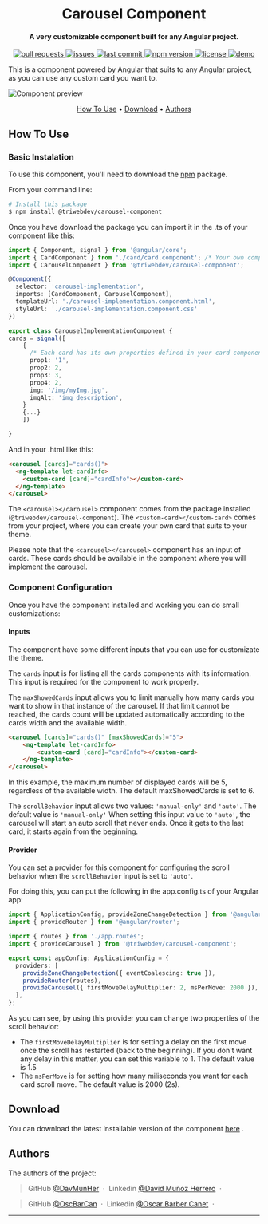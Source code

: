 <h1 align="center"> Carousel Component </h1>

<h4 align="center">A very customizable component built for any Angular project</a>.</h4>

<p align="center">
  <a href="https://github.com/DavMunHer/carousel-workspace/pulls">
    <img src="https://img.shields.io/github/issues-pr/DavMunHer/carousel-workspace" alt="pull requests">
  </a>
  <a href="https://github.com/DavMunHer/carousel-workspace/issues">
    <img src="https://img.shields.io/github/issues/DavMunHer/carousel-workspace" alt="issues">
  </a>
<a href="https://github.com/DavMunHer/carousel-workspace/commits/main/">
    <img src="https://img.shields.io/github/last-commit/DavMunHer/carousel-workspace" alt="last commit">
</a>
  <a href="https://www.npmjs.com/package/@triwebdev/carousel-component">
    <img src="https://img.shields.io/npm/v/@triwebdev/carousel-component" alt="npm version">
  </a>
  <a href="https://github.com/DavMunHer/carousel-workspace/blob/version-1/projects/carousel/LICENSE">
    <img src="https://img.shields.io/github/license/davmunher/carousel-workspace" alt="license">
</a>
  <a href="https://twd-components-gallery-eb2rfxh8n-dmuoher.vercel.app/components/carousel/playground">
    <img src="https://img.shields.io/badge/demo-See deployment-green.svg" alt="demo">
  </a>
</p>

This is a component powered by Angular that suits to any Angular project, as you can use any custom card you want to.

![Component preview](https://i.imgur.com/ehu4f36.png)

<p align="center">
  <a href="#how-to-use">How To Use</a> •
  <a href="#download">Download</a> •
  <a href="#authors">Authors</a>
</p>

## How To Use

### Basic Instalation

To use this component, you'll need to download the [npm](http://npmjs.com) package.

From your command line:

```bash
# Install this package
$ npm install @triwebdev/carousel-component
```

Once you have download the package you can import it in the .ts of your component like this:

```ts
import { Component, signal } from '@angular/core';
import { CardComponent } from './card/card.component'; /* Your own component */
import { CarouselComponent } from '@triwebdev/carousel-component';

@Component({
  selector: 'carousel-implementation',
  imports: [CardComponent, CarouselComponent],
  templateUrl: './carousel-implementation.component.html',
  styleUrl: './carousel-implementation.component.css'
})

export class CarouselImplementationComponent {
cards = signal([
    {
      /* Each card has its own properties defined in your card component */
      prop1: '1',
      prop2: 2,
      prop3: 3,
      prop4: 2,
      img: '/img/myImg.jpg',
      imgAlt: 'img description',
    }
    {...}
    ])

}
```

And in your .html like this:

```html
<carousel [cards]="cards()">
  <ng-template let-cardInfo>
    <custom-card [card]="cardInfo"></custom-card>
  </ng-template>
</carousel>
```

The `<carousel></carousel>` component comes from the package installed (``@triwebdev/carousel-component``). The `<custom-card></custom-card>` comes from your project, where you can create your own card that suits to your theme.

Please note that the `<carousel></carousel>` component has an input of cards. These cards should be available in the component where you will implement the carousel.


### Component Configuration

Once you have the component installed and working you can do small customizations:

#### Inputs

The component have some different inputs that you can use for customizate the theme.

The `cards` input is for listing all the cards components with its information. This input is required for the component to work properly.

The `maxShowedCards` input allows you to limit manually how many cards you want to show in that instance of the carousel.
If that limit cannot be reached, the cards count will be updated automatically according to the cards width and the available width.

```html
<carousel [cards]="cards()" [maxShowedCards]="5">
    <ng-template let-cardInfo>
        <custom-card [card]="cardInfo"></custom-card>
    </ng-template>
</carousel>
```
In this example, the maximum number of displayed cards will be 5, regardless of the available width. The default maxShowedCards is set to 6.

The `scrollBehavior` input allows two values: `'manual-only'` and `'auto'`. The default value is `'manual-only'` 
When setting this input value to `'auto'`, the carousel will start an auto scroll that never ends. Once it gets to the last card, it starts again from the beginning.


#### Provider
You can set a provider for this component for configuring the scroll behavior when the `scrollBehavior` input is set to `'auto'`.

For doing this, you can put the following in the app.config.ts of your Angular app:
```ts
import { ApplicationConfig, provideZoneChangeDetection } from '@angular/core';
import { provideRouter } from '@angular/router';

import { routes } from './app.routes';
import { provideCarousel } from '@triwebdev/carousel-component';

export const appConfig: ApplicationConfig = {
  providers: [
    provideZoneChangeDetection({ eventCoalescing: true }),
    provideRouter(routes),
    provideCarousel({ firstMoveDelayMultiplier: 2, msPerMove: 2000 }),
  ],
};
```

As you can see, by using this provider you can change two properties of the scroll behavior: 
- The `firstMoveDelayMultiplier` is for setting a delay on the first move once the scroll has restarted (back to the beginning). If you don't want any delay in this matter, you can set this variable to 1. The default value is 1.5
- The `msPerMove` is for setting how many miliseconds you want for each card scroll move. The default value is 2000 (2s).

## Download

You can download the latest installable version of the component [here](https://www.npmjs.com/package/@triwebdev/carousel-component) .

## Authors

The authors of the project:

> GitHub [@DavMunHer](https://github.com/DavMunHer) &nbsp;&middot;&nbsp;
> Linkedin [@David Muñoz Herrero](https://www.linkedin.com/in/davmunher/) &nbsp;&middot;&nbsp;

> GitHub [@OscBarCan](https://github.com/oscbarcan) &nbsp;&middot;&nbsp;
> Linkedin [@Oscar Barber Canet](https://www.linkedin.com/in/osbarca/) &nbsp;&middot;&nbsp;

---
